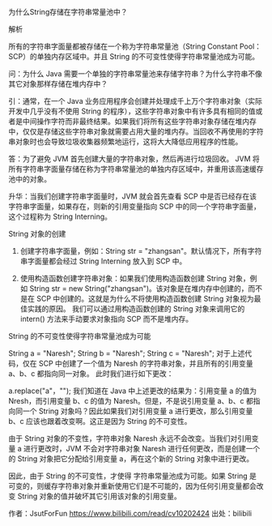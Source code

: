 为什么String存储在字符串常量池中？

解析

所有的字符串字面量都被存储在一个称为字符串常量池（String Constant Pool：SCP）的单独内存区域中。并且 String 的不可变性使得字符串常量池成为可能。

问：为什么 Java 需要一个单独的字符串常量池来存储字符串？为什么字符串不像其它对象那样存储在堆内存中？

引：通常，在一个 Java 业务应用程序会创建并处理成千上万个字符串对象（实际开发中几乎没有不使用 String 的程序），这些字符串对象中有许多具有相同的值或者是中间操作字符而非最终结果。如果我们将所有这些字符串对象存储在堆内存中，仅仅是存储这些字符串对象就需要占用大量的堆内存。当回收不再使用的字符串对象时也会导致垃圾收集器频繁地运行，这将大大降低应用程序的性能。

答：为了避免 JVM 首先创建大量的字符串对象，然后再进行垃圾回收。 JVM 将所有字符串字面量存储在称为字符串常量池的单独内存区域中，并重用该高速缓存池中的对象。

升华：当我们创建字符串字面量时，JVM 就会首先查看 SCP 中是否已经存在该字符串字面量，如果存在，则新的引用变量指向 SCP 中的同一个字符串字面量，这个过程称为 String Interning。

String 对象的创建

1. 创建字符串字面量，例如：String str = "zhangsan"。默认情况下，所有字符串字面量都会经过 String Interning 放入到 SCP 中。

2. 使用构造函数创建字符串对象：如果我们使用构造函数创建 String 对象，例如 String str = new String("zhangsan")。该对象是在堆内存中创建的，而不是在 SCP 中创建的。这就是为什么不将使用构造函数创建 String 对象视为最佳实践的原因。 我们可以通过用构造函数创建的 String 对象来调用它的 intern() 方法来手动要求对象指向 SCP 而不是堆内存。

String 的不可变性使得字符串常量池成为可能

String a = "Naresh";
String b = "Naresh";
String c = "Naresh";
对于上述代码，仅在 SCP 中创建了一个值为 Naresh 的字符串对象，并且所有的引用变量a、b、c 都指向同一对象。 此时我们进行如下更改：

a.replace("a"，"");
我们知道在 Java 中上述更改的结果为：引用变量 a 的值为 Nresh，而引用变量 b、c 的值为 Naresh。但是，不是说引用变量 a、b、c 都指向同一个 String 对象吗？因此如果我们对引用变量 a 进行更改，那么引用变量 b、c 应该也跟着改变啊。这正是因为 String 的不可变性。

由于 String 对象的不变性，字符串对象 Naresh 永远不会改变。当我们对引用变量 a 进行更改时，JVM 不会对字符串对象 Naresh 进行任何更改，而是创建一个的 String 对象把它分配给引用变量 a，再在这个新的 String 对象中进行更改。

因此，由于 String 的不可变性，才使得 字符串常量池成为可能。如果 String 是可变的，则缓存字符串对象并重新使用它们是不可能的，因为任何引用变量都会改变 String 对象的值并破坏其它引用该对象的引用变量。

 作者：JsutForFun https://www.bilibili.com/read/cv10202424 出处：bilibili
